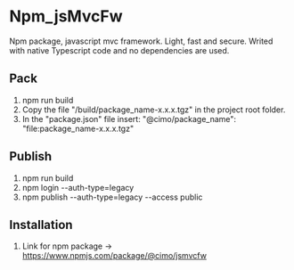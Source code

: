 # Npm_jsMvcFw

Npm package, javascript mvc framework. Light, fast and secure.
Writed with native Typescript code and no dependencies are used.

## Pack

1. npm run build
2. Copy the file "/build/package_name-x.x.x.tgz" in the project root folder.
3. In the "package.json" file insert: "@cimo/package_name": "file:package_name-x.x.x.tgz"

## Publish

1. npm run build
2. npm login --auth-type=legacy
3. npm publish --auth-type=legacy --access public

## Installation

1. Link for npm package -> https://www.npmjs.com/package/@cimo/jsmvcfw
